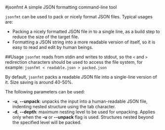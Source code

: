 #jsonfmt
A simple JSON formatting command-line tool

`jsonfmt` can be used to pack or nicely format JSON files. Typical usages are:
- Packing a nicely formatted JSON file in to a single line, as a build step to
	reduce the size of the target file.
- Formatting a JSON string into a more readable version of itself, so it is
	easy to read and edit by human beings.

##Usage
`jsonfmt` reads from stdin and writes to stdout, so the `<` and `>` redirection characters
should be used to access the file system, for example:
	`jsonfmt < readable.json > packed.json`

By default, `jsonfmt` packs a readable JSON file into a single-line version of it. Size saving
is around 40-50%.

The following parameters can be used:
- **-u**, **--unpack**: unpacks the input into a human-readable JSON file,
	indenting nested structure using the tab character.
- **-d**, **--depth**: maximum nesting level to be used for unpacking. Applies only
	when the **-u** or **--unpack** flag is used. Structures nested beyond the specified
	level will be packed.
